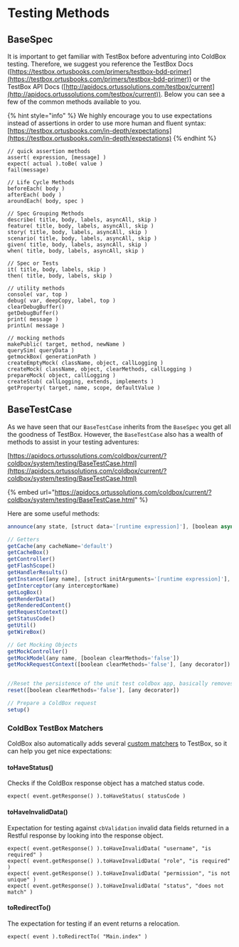 # Testing Methods

## BaseSpec

It is important to get familiar with TestBox before adventuring into ColdBox testing. Therefore, we suggest you reference the TestBox Docs ([https://testbox.ortusbooks.com/primers/testbox-bdd-primer](https://testbox.ortusbooks.com/primers/testbox-bdd-primer)) or the TestBox API Docs ([http://apidocs.ortussolutions.com/testbox/current](http://apidocs.ortussolutions.com/testbox/current)).  Below you can see a few of the common methods available to you.

{% hint style="info" %}
We highly encourage you to use expectations instead of assertions in order to use more human and fluent syntax: [https://testbox.ortusbooks.com/in-depth/expectations](https://testbox.ortusbooks.com/in-depth/expectations)
{% endhint %}

```cfscript
// quick assertion methods
assert( expression, [message] )
expect( actual ).toBe( value )
fail(message)

// Life Cycle Methods
beforeEach( body )
afterEach( body )
aroundEach( body, spec )

// Spec Grouping Methods
describe( title, body, labels, asyncAll, skip )
feature( title, body, labels, asyncAll, skip )
story( title, body, labels, asyncAll, skip )
scenario( title, body, labels, asyncAll, skip )
given( title, body, labels, asyncAll, skip )
when( title, body, labels, asyncAll, skip )

// Spec or Tests
it( title, body, labels, skip )
then( title, body, labels, skip )

// utility methods
console( var, top )
debug( var, deepCopy, label, top )
clearDebugBuffer()
getDebugBuffer()
print( message )
printLn( message )

// mocking methods
makePublic( target, method, newName )
querySim( queryData )
getmockBox( generationPath )
createEmptyMock( className, object, callLogging )
createMock( className, object, clearMethods, callLogging )
prepareMock( object, callLogging )
createStub( callLogging, extends, implements )
getProperty( target, name, scope, defaultValue )
```

## BaseTestCase

As we have seen that our `BaseTestCase` inherits from the `BaseSpec` you get all the goodness of TestBox. However, the `BaseTestCase` also has a wealth of methods to assist in your testing adventures:&#x20;

[https://apidocs.ortussolutions.com/coldbox/current/?coldbox/system/testing/BaseTestCase.html](https://apidocs.ortussolutions.com/coldbox/current/?coldbox/system/testing/BaseTestCase.html)

{% embed url="https://apidocs.ortussolutions.com/coldbox/current/?coldbox/system/testing/BaseTestCase.html" %}

Here are some useful methods:

```javascript
announce(any state, [struct data='[runtime expression]'], [boolean async='false'], [boolean asyncAll='false'], [boolean asyncAllJoin='true'], [any asyncPriority='NORMAL'], [numeric asyncJoinTimeout='0'])

// Getters
getCache(any cacheName='default')
getCacheBox() 
getController() 
getFlashScope() 
getHandlerResults() 
getInstance([any name], [struct initArguments='[runtime expression]'], [any dsl]) 
getInterceptor(any interceptorName) 
getLogBox() 
getRenderData() 
getRenderedContent() 
getRequestContext() 
getStatusCode()
getUtil()
getWireBox()

// Get Mocking Objects
getMockController() 
getMockModel(any name, [boolean clearMethods='false'])
getMockRequestContext([boolean clearMethods='false'], [any decorator])


//Reset the persistence of the unit test coldbox app, basically removes the controller from application scope. 
reset([boolean clearMethods='false'], [any decorator]) 

// Prepare a ColdBox request
setup()
```

### ColdBox TestBox Matchers

ColdBox also automatically adds several [custom matchers](https://testbox.ortusbooks.com/in-depth/expectations/custom-matchers) to TestBox, so it can help you get nice expectations:

#### toHaveStatus()

Checks if the ColdBox response object has a matched status code.

```cfscript
expect( event.getResponse() ).toHaveStatus( statusCode )
```

#### toHaveInvalidData()

Expectation for testing against `cbValidation` invalid data fields returned in a Restful response by looking into the response object.

```cfscript
expect( event.getResponse() ).toHaveInvalidData( "username", "is required" )
expect( event.getResponse() ).toHaveInvalidData( "role", "is required" )
expect( event.getResponse() ).toHaveInvalidData( "permission", "is not unique" )
expect( event.getResponse() ).toHaveInvalidData( "status", "does not match" )
```

#### toRedirectTo()

The expectation for testing if an event returns a relocation.

```cfscript
expect( event ).toRedirectTo( "Main.index" )
```
